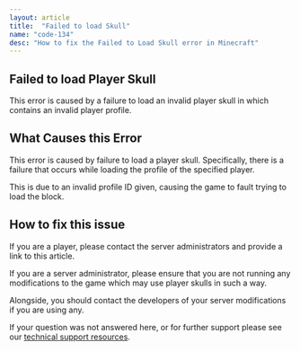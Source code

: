 ```yaml
---
layout: article
title:  "Failed to load Skull"
name: "code-134"
desc: "How to fix the Failed to Load Skull error in Minecraft"
---
```


## Failed to load Player Skull
This error is caused by a failure to load an invalid player skull in which contains an invalid player profile.

## What Causes this Error
This error is caused by failure to load a player skull. Specifically, there is a failure that occurs while loading the profile of the specified player.

This is due to an invalid profile ID given, causing the game to fault trying to load the block.

## How to fix this issue
If you are a player, please contact the server administrators and provide a link to this article.

If you are a server administrator, please ensure that you are not running any modifications to the game which may use player skulls in such a way.

Alongside, you should contact the developers of your server modifications if you are using any.

If your question was not answered here, or for further support please see our [technical support resources](https://minecrafthopper.net/help/technical-support-resources/).